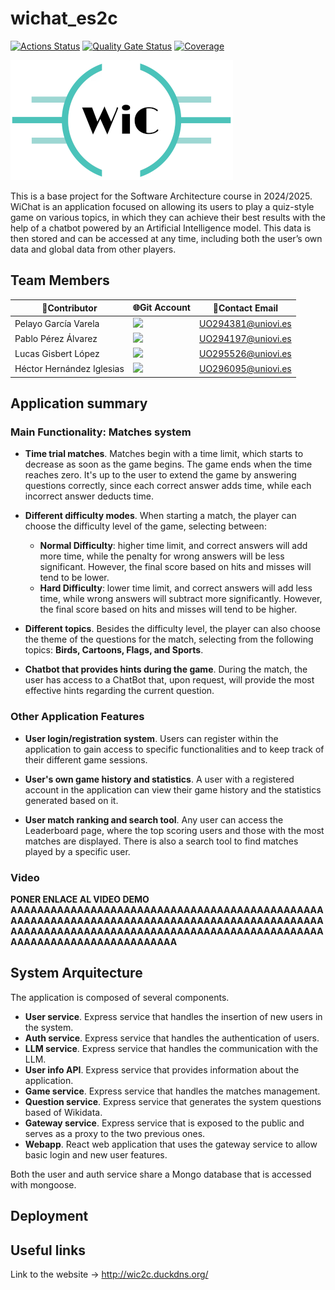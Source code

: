 # wichat_es2c
 
[![Actions Status](https://github.com/arquisoft/wichat_es2c/workflows/CI%20for%20wichat_es2c/badge.svg)](https://github.com/arquisoft/wichat_es2c/actions)
[![Quality Gate Status](https://sonarcloud.io/api/project_badges/measure?project=Arquisoft_wichat_es2c&metric=alert_status)](https://sonarcloud.io/summary/new_code?id=Arquisoft_wichat_es2c)
[![Coverage](https://sonarcloud.io/api/project_badges/measure?project=Arquisoft_wichat_es2c&metric=coverage)](https://sonarcloud.io/summary/new_code?id=Arquisoft_wichat_es2c)

[![Logo](/webapp/public/wiChatLogos/LogoWichat2_192.png)](http://wic2c.duckdns.org/)

This is a base project for the Software Architecture course in 2024/2025.
WiChat is an application focused on allowing its users to play a quiz-style game on various topics, in which they can achieve their best results with the help of a chatbot powered by an Artificial Intelligence model. This data is then stored and can be accessed at any time, including both the user’s own data and global data from other players.

## Team Members
👤Contributor | 🌐Git Account | 📧Contact Email
-- | -- | --
Pelayo García Varela | <a href="https://github.com/ElPandaP"><img src="https://img.shields.io/badge/Pelayo_García-green"></a> | UO294381@uniovi.es
Pablo Pérez Álvarez | <a href="https://github.com/latiose"><img src="https://img.shields.io/badge/Pablo_Pérez-red"></a> | UO294197@uniovi.es
Lucas Gisbert López | <a href="https://github.com/LucasGisb"><img src="https://img.shields.io/badge/Lucas_Gisbert-blue"></a> | UO295526@uniovi.es
Héctor Hernández Iglesias | <a href="https://github.com/HernandezIglesiasHector"><img src="https://img.shields.io/badge/Héctor_Hernández-purple"></a> | UO296095@uniovi.es

## Application summary

### Main Functionality: Matches system

- **Time trial matches**. Matches begin with a time limit, which starts to decrease as soon as the game begins. The game ends when the time reaches zero. It's up to the user to extend the game by answering questions correctly, since each correct answer adds time, while each incorrect answer deducts time.

- **Different difficulty modes**. When starting a match, the player can choose the difficulty level of the game, selecting between:
  - **Normal Difficulty**: higher time limit, and correct answers will add more time, while the penalty for wrong answers will be less significant. However, the final score based on hits and misses will tend to be lower.
  - **Hard Difficulty**: lower time limit, and correct answers will add less time, while wrong answers will subtract more significantly. However, the final score based on hits and misses will tend to be higher.

- **Different topics**. Besides the difficulty level, the player can also choose the theme of the questions for the match, selecting from the following topics: **Birds, Cartoons, Flags, and Sports**.

- **Chatbot that provides hints during the game**. During the match, the user has access to a ChatBot that, upon request, will provide the most effective hints regarding the current question.


### Other Application Features

- **User login/registration system**. Users can register within the application to gain access to specific functionalities and to keep track of their different game sessions.

- **User's own game history and statistics**. A user with a registered account in the application can view their game history and the statistics generated based on it.

- **User match ranking and search tool**. Any user can access the Leaderboard page, where the top scoring users and those with the most matches are displayed. There is also a search tool to find matches played by a specific user.


### Video

**PONER ENLACE AL VIDEO DEMO AAAAAAAAAAAAAAAAAAAAAAAAAAAAAAAAAAAAAAAAAAAAAAAAAAAAAAAAAAAAAAAAAAAAAAAAAAAAAAAAAAAAAAAAAAAAAAAAAAAAAAAAAAAAAAAAAAAAAAAAAAAAAAAAAAAAAAAAAAAAAAAAAAAAAAAAAAAAAAAAAAAAAA**

## System Arquitecture

The application is composed of several components.

- **User service**. Express service that handles the insertion of new users in the system.
- **Auth service**. Express service that handles the authentication of users.
- **LLM service**. Express service that handles the communication with the LLM.
- **User info API**. Express service that provides information about the application.
- **Game service**. Express service that handles the matches management.
- **Question service**. Express service that generates the system questions based of Wikidata.
- **Gateway service**. Express service that is exposed to the public and serves as a proxy to the two previous ones.
- **Webapp**. React web application that uses the gateway service to allow basic login and new user features.

Both the user and auth service share a Mongo database that is accessed with mongoose.

## Deployment


## Useful links
Link to the website -> http://wic2c.duckdns.org/
